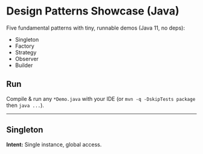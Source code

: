 # Design Patterns Showcase (Java)

Five fundamental patterns with tiny, runnable demos (Java 11, no deps):
- Singleton
- Factory
- Strategy
- Observer
- Builder

## Run
Compile & run any `*Demo.java` with your IDE (or `mvn -q -DskipTests package` then `java ...`).

---

## Singleton
**Intent:** Single instance, global access.

